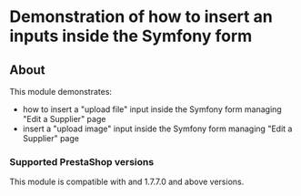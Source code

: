 # Demonstration of how to insert an inputs inside the Symfony form

## About

This module demonstrates:
 * how to insert a "upload file" input inside the Symfony form managing "Edit a Supplier" page
 * insert a "upload image" input inside the Symfony form managing "Edit a Supplier" page
 
 ### Supported PrestaShop versions
 
 This module is compatible with and 1.7.7.0 and above versions.
